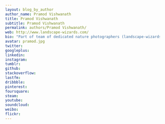 ```yaml
---
layout: blog_by_author
author_name: Pramod Vishwanath
title: Pramod Vishwanath
subtitle: Pramod Vishwanath
permalink: authors/Pramod Vishwanath/
web: http://www.landscape-wizards.com/
bio: "Part of team of dedicated nature photographers (landscape-wizards) who specialize in making landscape images, in the hope of immortalizing some of the nature's best visuals."
avatar: pramod.jpg
twitter: 
googleplus:
linkedin:
instagram:
tumblr:
github:
stackoverflow:
lastfm:
dribbble:
pinterest:
foursquare:
steam:
youtube:
soundcloud:
weibo:
flickr:
---
```

